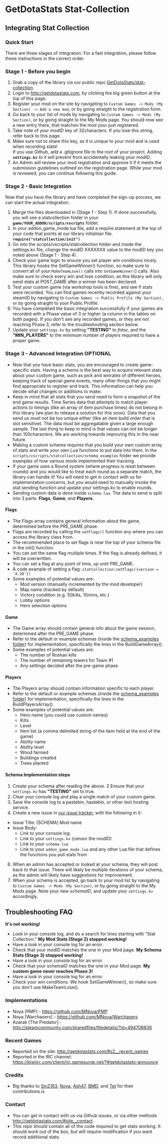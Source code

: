GetDotaStats Stat-Collection
=====
## Integrating Stat Collection

### Quick Start
There are three stages of integration. For a fast integration, please follow these instructions in the correct order.

### Stage 1 - Before you begin

1. Grab a copy of the library via our public repo [GetDotaStats/stat-collection](https://github.com/GetDotaStats/stat-collection).
2. Login to http://getdotastats.com, by clicking the big green button at the top of this page.
3. Register your mod on the site by navigating to `Custom Games -> Mods (My Section) -> Add a new mod`, or by going straight to the registration form.
4. Go back to your list of mods by navigating to `Custom Games -> Mods (My Section)`, or by going straight to the My Mods page. You should now see a new entry there, that matches the mod your just registered.
5. Take note of your *modID* key of 32characters. If you lose this string, refer back to this page.
6. Make sure not to share this key, as it is unique to your mod and is used when recording stats!<br>If you use Github, add a .gitignore file to the root of your project. Adding **`settings.kv`** to it will prevent from accidentally leaking your *modID*.
7. An Admin will review your mod registration and approve it if it meets the submission guidelines outlined on the registration page. While your mod is reviewed, you can continue following this guide.

### Stage 2 - Basic Integration

Now that you have the library and have completed the sign-up process, we can start the actual integration.

1. Merge the files downloaded in (Stage 1 - Step 1). If done successfully, you will see a statcollection folder in your **`game/YOUR_ADDON/scripts/vscripts`** folder.
2. In your addon_game_mode.lua file, add a require statement at the top of your code that points at our library initialiser file. **`require("statcollection/init")`**
3. Go into the scripts/vscripts/statcollection folder and inside the settings.kv file, change the modID XXXXXXX value to the modID key you noted above (Stage 1 - Step 4).
4. Check your game logic to ensure you set player win conditions nicely. This library hooks the SetGameWinner() function, so make sure to convert all of your `MakeTeamLose()` calls into `SetGameWinner(`) calls. Also make sure to check every win and lose condition, as this library will only send stats at POST_GAME after a winner has been declared.
5. Test your custom game (via workshop tools is fine), and see if stats were recorded. You can find games recently recorded against your steamID by navigating to `Custom Games -> Public Profile (My Section)`, or by going straight to your Public Profile.
8. You have completed the basic integration successfully if your games are recorded with a Phase value of 3 or higher (a column in the tables on both pages). If you don't see any recorded games, or they are not reaching Phase 3, refer to the troubleshooting section below.
7. Update your `settings.kv` by setting **"TESTING"** to *false*, and the **"MIN_PLAYERS"** to the minimum number of players required to have a proper game.

### Stage 3 - Advanced Integration **OPTIONAL**

* Now that you have basic stats, you are encouraged to create game-specific stats. Having a schema is the best way to acquire relevant stats about your custom game, such as pick and winrates of different heroes, keeping track of special game events, many other things that you might find appropriate to register and track. This information can help you decide what changes or additions to make.
* Keep in mind that all stats that you send need to form a snapshot of the end game results. Time Series data that attempts to match player actions to timings (like an array of item purchase times) do not belong in this library (we plan to release a solution for this soon). Data that you send us must not be too unique either (like an item build order that is slot sensitive). The data must be aggregatable given a large enough sample. The last thing to keep in mind is that values can not be longer than 100characters. We are working towards improving this in the near future.
* Making a custom schema requires that you build your own custom array of stats and write your own Lua functions to put data into them. In the `scripts/vscripts/statcollection/schema_examples` folder we provide examples of how various mods implemented their tracking.
* If your game uses a Round system (where progress is reset between rounds) and you would like to treat each round as a separate match, the library can handle it! You will need to get in contact with us for implementation concerns, but you would need to manually invoke the stat sending function and update your settings.kv to enable rounds.
* Sending custom data is done inside `schema.lua`. The data to send is split into 3 parts: **Flags**, **Game**, and **Players**.

#### Flags
* The Flags array contains general information about the game, determined before the PRE_GAME phase.
* Flags are recorded by calling the `setFlags()` function any where you can access the library class from.
* The recommended place to set flags is near the top of your schema file in the init() function.
* You can set the same flag multiple times. If the flag is already defined, it will be overwritten.
* You can set a flag at any point of time, up until PRE_GAME.
* A code example of setting a flag: `statCollection:setFlags({version = '4.20'})`
* Some examples of potential values are:
  * Mod version (manually incremented by the mod developer)
  * Map name (tracked by default)
  * Victory condition (e.g. 50kills, 10mins, etc.)
  * Lobby options
  * Hero selection options

#### Game
* The Game array should contain general info about the game session, determined after the PRE_GAME phase.
* Refer to the default or example schemas (inside the [schema_examples folder](https://github.com/GetDotaStats/stat-collection/tree/master/scripts/vscripts/statcollection/schema_examples)) for implementation, specifically the lines in the BuildGameArray().
* Some examples of potential values are:
  * The number of Roshan kills
  * The number of remaining towers for Team #1
  * Any settings decided after the pre-game phase

#### Players
* The Players array should contain information specific to each player.
* Refer to the default or example schemas (inside the [schema_examples folder](https://github.com/GetDotaStats/stat-collection/tree/master/scripts/vscripts/statcollection/schema_examples)) for implementation, specifically the lines in the BuildPlayersArray().
* Some examples of potential values are:
  * Hero name (you could use custom names)
  * Kills
  * Level
  * Item list (a comma delimited string of the item held at the end of the game)
  * Ability name
  * Ability level
  * Wood farmed
  * Buildings created
  * Trees planted

#### Schema Implementation steps
1. Create your schema after reading the above.
2 Ensure that your `settings.kv` has **"TESTING"** set to true.
3. Clear your console log and play a single match of your custom game.
4. Save the console log to a pastebin, hastebin, or other text hosting service.
5. Create a new issue in [our issue tracker](https://github.com/GetDotaStats/stat-collection/issues), with the following in it:
  * Issue Title: [SCHEMA] Mod name
  * Issue Body:
    * Link to your console log
    * Link to your `settings.kv` (censor the modID)
    * Link to your `schema.lua`
    * Link to your `addon_game_mode.lua` and any other Lua file that defines the functions you pull stats from
6. When an admin has accepted or looked at your schema, they will post back to that issue. There will likely be multiple iterations of your schema, as the admin will likely have suggestions for improvement.
7. When your schema is accepted, go back to your mod list by navigating to `Custom Games -> Mods (My Section)`, or by going straight to the My Mods page. Note your new *schemaID*, and update your `settings.kv` accordingly.

## Troubleshooting FAQ

**It's not working!**
* Look in your console log, and do a search for lines starting with "Stat Collection:"
**My Mod Stats (Stage 2) stopped working!**
* Have a look in your console log for an error.
* Check that your modID matches the one in your Mod page.
**My Schema Stats (Stage 3) stopped working!**
* Have a look in your console log for an error.
* Check that your schemaID matches the one in your Mod page.
**My custom game never reaches Phase 3!**
* Have a look in your console log for an error.
* Check your win conditions. We hook SetGameWinner(), so make sure you don't use MakeTeamLose().

### Implementations
 - Noya [PMP] - https://github.com/MNoya/PMP
 - Noya [Warchasers] - https://github.com/MNoya/Warchasers
 - Azarak [The Predator] - http://steamcommunity.com/sharedfiles/filedetails/?id=494708836

### Recent Games
 - Reported on the site: http://getdotastats.com/#s2__recent_games
 - Reported in the IRC channel: https://kiwiirc.com/client/irc.gamesurge.net/?#getdotastats-announce
 
### Credits
 - Big thanks to [SinZ163](https://github.com/SinZ163), [Noya](https://github.com/MNoya/), [Ash47](https://github.com/Ash47), [BMD](https://github.com/bmddota), and [Tet](https://github.com/tetl) for their contributions.is

 ### Contact
 - You can get in contact with us via Github issues, or via other methods http://getdotastats.com/#site__contact
 - This repo should contain all of the code required to get stats working. It should work out of the box, but will require modification if you want record additional stats.


